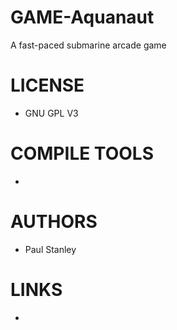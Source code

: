 GAME-Aquanaut
=============

A fast-paced submarine arcade game

LICENSE
===============
- GNU GPL V3

COMPILE TOOLS
===============
* 

AUTHORS
===============
* Paul Stanley

LINKS
===============
* 
